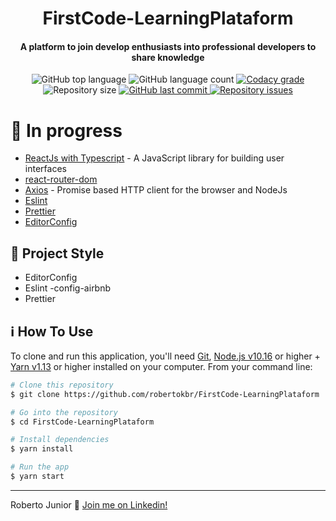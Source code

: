 <h1 align="center">
 FirstCode-LearningPlataform
</h1>

<h4 align="center">
A platform to join develop enthusiasts into professional developers to share knowledge 
</h4>
<p align="center">
  <img alt="GitHub top language" src="https://img.shields.io/github/languages/top/robertokbr/FirstCode-LearningPlataform.svg">

  <img alt="GitHub language count" src="https://img.shields.io/github/languages/count/robertokbr/FirstCode-LearningPlataform.svg">

  <a href="https://www.codacy.com/app/robertokbr/FirstCode-LearningPlataform?utm_source=github.com&amp;utm_medium=referral&amp;utm_content=robertokbr/FirstCode-LearningPlataform&amp;utm_campaign=Badge_Grade">
    <img alt="Codacy grade" src="https://img.shields.io/codacy/grade/1b577a07dda843aba09f4bc55d1af8fc.svg">
  </a>

  <img alt="Repository size" src="https://img.shields.io/github/repo-size/robertokbr/FirstCode-LearningPlataform.svg">
  <a href="https://github.com/robertokbr/FirstCode-LearningPlataform/commits/master">
    <img alt="GitHub last commit" src="https://img.shields.io/github/last-commit/robertokbr/FirstCode-LearningPlataform.svg">
  </a>

  <a href="https://github.com/robertokbr/FirstCode-LearningPlataform/issues">
    <img alt="Repository issues" src="https://img.shields.io/github/issues/robertokbr/FirstCode-LearningPlataform.svg">
  </a>
</p>

# 🚧 In progress

- [ReactJs with Typescript](https://reactjs.org) - A JavaScript library for building user interfaces
- [react-router-dom]()
- [Axios](https://github.com/axios/axios) - Promise based HTTP client for the browser and NodeJs
- [Eslint]()
- [Prettier]()
- [EditorConfig]()

## 🎈 Project Style

* EditorConfig
* Eslint -config-airbnb
* Prettier

## :information_source: How To Use

To clone and run this application, you'll need [Git](https://git-scm.com), [Node.js v10.16][nodejs] or higher + [Yarn v1.13][yarn] or higher installed on your computer. From your command line:

```bash
# Clone this repository
$ git clone https://github.com/robertokbr/FirstCode-LearningPlataform

# Go into the repository
$ cd FirstCode-LearningPlataform

# Install dependencies
$ yarn install

# Run the app
$ yarn start
```
---

Roberto Junior :wave: [Join me on Linkedin!](https://www.linkedin.com/in/robertojrcdc/)

[nodejs]: https://nodejs.org/
[yarn]: https://yarnpkg.com/
[vc]: https://code.visualstudio.com/
[vceditconfig]: https://marketplace.visualstudio.com/items?itemName=EditorConfig.EditorConfig
[vceslint]: https://marketplace.visualstudio.com/items?itemName=dbaeumer.vscode-eslint
